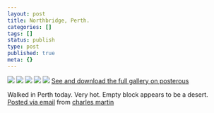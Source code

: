 ```yaml
---
layout: post
title: Northbridge, Perth.
categories: []
tags: []
status: publish
type: post
published: true
meta: {}
---
```




[![](http://posterous.com/getfile/files.posterous.com/charlesmartin/ehBtOd8xCca1M6FbAyLXjKKL34Wh39ScXQr1vEPjqfF8fWl8gEVLWbLZFkek/photo_1.jpg.scaled.500.jpg)](http://posterous.com/getfile/files.posterous.com/charlesmartin/n0seIzH77NybYadBMf4zzrPZtGIaeaZHi86nOhc5gbyQysIEbNB40yvjhYCG/photo_1.jpg.scaled.1000.jpg) 
[![](http://posterous.com/getfile/files.posterous.com/charlesmartin/tzmfxcf46LhQu6fabDBsJhcKKGNTOFiXrFkXzjtKBsERlv4emgAfTjXAdwrt/photo_2.jpg.scaled.500.jpg)](http://posterous.com/getfile/files.posterous.com/charlesmartin/RLM7Q2lkQyx7Baoqy6jcI8gazAMeNcSijSzkdYmfjbO37w65E2SDUgChVOCS/photo_2.jpg.scaled.1000.jpg) 
[![](http://posterous.com/getfile/files.posterous.com/charlesmartin/kimuaZYNCAwu7BHo6ypIL8T5I56ZgB3IRVWFOR1pW0OEfL4UdT0TQkNwI4Om/photo_3.jpg.scaled.500.jpg)](http://posterous.com/getfile/files.posterous.com/charlesmartin/VHm5FscmOT1P2V23JiSy1M2qL87m5nQkECz8OF1ZFSXZP1wEyBtGGZV085ni/photo_3.jpg.scaled.1000.jpg) 
[![](http://posterous.com/getfile/files.posterous.com/charlesmartin/cK8HSZoAFDVz5UCUqhkjCquzY3A71UBI1q52XczRO6JWEvhH0uddKe8DO6h0/photo_4.jpg.scaled.500.jpg)](http://posterous.com/getfile/files.posterous.com/charlesmartin/6vbKHKOzbXXVrhUIKeJ7Y8VP7YUiLugoP8uCPrxlQLzR8Tqyj2aVJkW6emnL/photo_4.jpg.scaled.1000.jpg) 
[![](http://posterous.com/getfile/files.posterous.com/charlesmartin/hcDbVNEdg1ae9eZiOL7ljxjp3Ky2Pe4WFpp6SZlhwAoRcC3I7xNID6sOxIbO/photo_5.jpg.scaled.500.jpg)](http://posterous.com/getfile/files.posterous.com/charlesmartin/B7sVTsKJn9lPBzsnRJExnvGpOXxMqM7qQznXh7zpqnrkCK79QquoqEappZAx/photo_5.jpg.scaled.1000.jpg) 
[See and download the full gallery on posterous](http://charlesmartin.posterous.com/northbridge-perth)

Walked in Perth today. Very hot. Empty block appears to be a desert. 
[Posted via email](http://posterous.com)  from 
[charles martin](http://charlesmartin.posterous.com/northbridge-perth)

